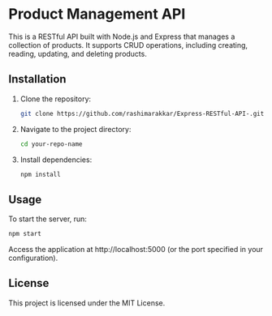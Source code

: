 # Product Management API
This is a RESTful API built with Node.js and Express that manages a collection of products. It supports CRUD operations, including creating, reading, updating, and deleting products.

## Installation

1. Clone the repository:
   ```bash
   git clone https://github.com/rashimarakkar/Express-RESTful-API-.git
   ```

2. Navigate to the project directory:
   ```bash
   cd your-repo-name
   ```

3. Install dependencies:
   ```bash
   npm install
   ```

## Usage

To start the server, run:

```bash
npm start
```

Access the application at http://localhost:5000 (or the port specified in your configuration).

## License

This project is licensed under the MIT License.
